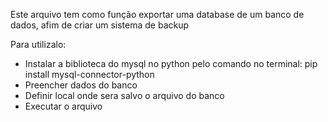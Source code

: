 Este arquivo tem como função exportar uma database de um banco de dados, afim de criar um sistema de backup

Para utilizalo:
  - Instalar a biblioteca do mysql no python pelo comando no terminal: pip install mysql-connector-python
  - Preencher dados do banco
  - Definir local onde sera salvo o arquivo do banco
  - Executar o arquivo
